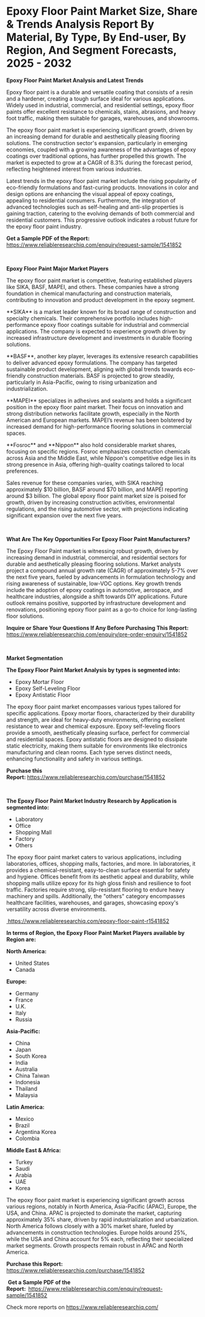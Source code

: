 <p><h1>Epoxy Floor Paint Market Size, Share & Trends Analysis Report By Material, By Type, By End-user, By Region, And Segment Forecasts, 2025 - 2032</h1></p><p><strong>Epoxy Floor Paint Market Analysis and Latest Trends</strong></p>
<p><p>Epoxy floor paint is a durable and versatile coating that consists of a resin and a hardener, creating a tough surface ideal for various applications. Widely used in industrial, commercial, and residential settings, epoxy floor paints offer excellent resistance to chemicals, stains, abrasions, and heavy foot traffic, making them suitable for garages, warehouses, and showrooms.</p><p>The epoxy floor paint market is experiencing significant growth, driven by an increasing demand for durable and aesthetically pleasing flooring solutions. The construction sector's expansion, particularly in emerging economies, coupled with a growing awareness of the advantages of epoxy coatings over traditional options, has further propelled this growth. The market is expected to grow at a CAGR of 8.3% during the forecast period, reflecting heightened interest from various industries.</p><p>Latest trends in the epoxy floor paint market include the rising popularity of eco-friendly formulations and fast-curing products. Innovations in color and design options are enhancing the visual appeal of epoxy coatings, appealing to residential consumers. Furthermore, the integration of advanced technologies such as self-healing and anti-slip properties is gaining traction, catering to the evolving demands of both commercial and residential customers. This progressive outlook indicates a robust future for the epoxy floor paint industry.</p></p>
<p><strong>Get a Sample PDF of the Report:&nbsp;</strong> <a href="https://www.reliableresearchiq.com/enquiry/request-sample/1541852?utm_campaign=2220&utm_medium=2&utm_source=Github&utm_content=ia&utm_term=30012025&utm_id=epoxy-floor-paint">https://www.reliableresearchiq.com/enquiry/request-sample/1541852</a></p>
<p>&nbsp;</p>
<p><strong>Epoxy Floor Paint Major Market Players</strong></p>
<p><p>The epoxy floor paint market is competitive, featuring established players like SIKA, BASF, MAPEI, and others. These companies have a strong foundation in chemical manufacturing and construction materials, contributing to innovation and product development in the epoxy segment.</p><p>**SIKA** is a market leader known for its broad range of construction and specialty chemicals. Their comprehensive portfolio includes high-performance epoxy floor coatings suitable for industrial and commercial applications. The company is expected to experience growth driven by increased infrastructure development and investments in durable flooring solutions.</p><p>**BASF**, another key player, leverages its extensive research capabilities to deliver advanced epoxy formulations. The company has targeted sustainable product development, aligning with global trends towards eco-friendly construction materials. BASF is projected to grow steadily, particularly in Asia-Pacific, owing to rising urbanization and industrialization.</p><p>**MAPEI** specializes in adhesives and sealants and holds a significant position in the epoxy floor paint market. Their focus on innovation and strong distribution networks facilitate growth, especially in the North American and European markets. MAPEI’s revenue has been bolstered by increased demand for high-performance flooring solutions in commercial spaces.</p><p>**Fosroc** and **Nippon** also hold considerable market shares, focusing on specific regions. Fosroc emphasizes construction chemicals across Asia and the Middle East, while Nippon's competitive edge lies in its strong presence in Asia, offering high-quality coatings tailored to local preferences.</p><p>Sales revenue for these companies varies, with SIKA reaching approximately $10 billion, BASF around $70 billion, and MAPEI reporting around $3 billion. The global epoxy floor paint market size is poised for growth, driven by increasing construction activities, environmental regulations, and the rising automotive sector, with projections indicating significant expansion over the next five years.</p></p>
<p>&nbsp;</p>
<p><strong>What Are The Key Opportunities For Epoxy Floor Paint Manufacturers?</strong></p>
<p><p>The Epoxy Floor Paint market is witnessing robust growth, driven by increasing demand in industrial, commercial, and residential sectors for durable and aesthetically pleasing flooring solutions. Market analysts project a compound annual growth rate (CAGR) of approximately 5-7% over the next five years, fueled by advancements in formulation technology and rising awareness of sustainable, low-VOC options. Key growth trends include the adoption of epoxy coatings in automotive, aerospace, and healthcare industries, alongside a shift towards DIY applications. Future outlook remains positive, supported by infrastructure development and renovations, positioning epoxy floor paint as a go-to choice for long-lasting floor solutions.</p></p>
<p><strong>Inquire or Share Your Questions If Any Before Purchasing This Report:</strong> <a href="https://www.reliableresearchiq.com/enquiry/pre-order-enquiry/1541852?utm_campaign=2220&utm_medium=2&utm_source=Github&utm_content=ia&utm_term=30012025&utm_id=epoxy-floor-paint">https://www.reliableresearchiq.com/enquiry/pre-order-enquiry/1541852</a></p>
<p>&nbsp;</p>
<p><strong>Market Segmentation</strong></p>
<p><strong>The Epoxy Floor Paint Market Analysis by types is segmented into:</strong></p>
<p><ul><li>Epoxy Mortar Floor</li><li>Epoxy Self-Leveling Floor</li><li>Epoxy Antistatic Floor</li></ul></p>
<p><p>The epoxy floor paint market encompasses various types tailored for specific applications. Epoxy mortar floors, characterized by their durability and strength, are ideal for heavy-duty environments, offering excellent resistance to wear and chemical exposure. Epoxy self-leveling floors provide a smooth, aesthetically pleasing surface, perfect for commercial and residential spaces. Epoxy antistatic floors are designed to dissipate static electricity, making them suitable for environments like electronics manufacturing and clean rooms. Each type serves distinct needs, enhancing functionality and safety in various settings.</p></p>
<p><strong>Purchase this Report:&nbsp;</strong><a href="https://www.reliableresearchiq.com/purchase/1541852?utm_campaign=2220&utm_medium=2&utm_source=Github&utm_content=ia&utm_term=30012025&utm_id=epoxy-floor-paint">https://www.reliableresearchiq.com/purchase/1541852</a></p>
<p>&nbsp;</p>
<p><strong>The Epoxy Floor Paint Market Industry Research by Application is segmented into:</strong></p>
<p><ul><li>Laboratory</li><li>Office</li><li>Shopping Mall</li><li>Factory</li><li>Others</li></ul></p>
<p><p>The epoxy floor paint market caters to various applications, including laboratories, offices, shopping malls, factories, and more. In laboratories, it provides a chemical-resistant, easy-to-clean surface essential for safety and hygiene. Offices benefit from its aesthetic appeal and durability, while shopping malls utilize epoxy for its high gloss finish and resilience to foot traffic. Factories require strong, slip-resistant flooring to endure heavy machinery and spills. Additionally, the "others" category encompasses healthcare facilities, warehouses, and garages, showcasing epoxy's versatility across diverse environments.</p></p>
<p><a href="https://www.reliableresearchiq.com/epoxy-floor-paint-r1541852?utm_campaign=2220&utm_medium=2&utm_source=Github&utm_content=ia&utm_term=30012025&utm_id=epoxy-floor-paint">&nbsp;https://www.reliableresearchiq.com/epoxy-floor-paint-r1541852</a></p>
<p><strong>In terms of Region, the Epoxy Floor Paint Market Players available by Region are:</strong></p>
<p>
    <p> <strong> North America: </strong>
        <ul>
            <li>United States</li>
            <li>Canada</li>
        </ul>
        </p> 
    <p> <strong> Europe: </strong>
        <ul>
            <li>Germany</li>
            <li>France</li>
            <li>U.K.</li>
            <li>Italy</li>
            <li>Russia</li>
        </ul>
        </p> 
    <p> <strong> Asia-Pacific: </strong>
        <ul>
            <li>China</li>
            <li>Japan</li>
            <li>South Korea</li>
            <li>India</li>
            <li>Australia</li>
            <li>China Taiwan</li>
            <li>Indonesia</li>
            <li>Thailand</li>
            <li>Malaysia</li>
        </ul>
        </p> 
    <p> <strong> Latin America: </strong>
        <ul>
            <li>Mexico</li>
            <li>Brazil</li>
            <li>Argentina Korea</li>
            <li>Colombia</li>
        </ul>
        </p> 
    <p> <strong> Middle East & Africa: </strong>
        <ul>
            <li>Turkey</li>
            <li>Saudi</li>
            <li>Arabia</li>
            <li>UAE</li>
            <li>Korea</li>
        </ul>
    </p>
    </p>
<p><p>The epoxy floor paint market is experiencing significant growth across various regions, notably in North America, Asia-Pacific (APAC), Europe, the USA, and China. APAC is projected to dominate the market, capturing approximately 35% share, driven by rapid industrialization and urbanization. North America follows closely with a 30% market share, fueled by advancements in construction technologies. Europe holds around 25%, while the USA and China account for 5% each, reflecting their specialized market segments. Growth prospects remain robust in APAC and North America.</p></p>
<p><strong>Purchase this Report: </strong><a href="https://www.reliableresearchiq.com/purchase/1541852?utm_campaign=2220&utm_medium=2&utm_source=Github&utm_content=ia&utm_term=30012025&utm_id=epoxy-floor-paint">https://www.reliableresearchiq.com/purchase/1541852</a></p>
<p>&nbsp;<strong>Get a Sample PDF of the Report:&nbsp;&nbsp;</strong><a href="https://www.reliableresearchiq.com/enquiry/request-sample/1541852?utm_campaign=2220&utm_medium=2&utm_source=Github&utm_content=ia&utm_term=30012025&utm_id=epoxy-floor-paint">https://www.reliableresearchiq.com/enquiry/request-sample/1541852</a></p>
<p><strong></strong></p>
<p>Check more reports on <a href="https://www.reliableresearchiq.com/?utm_campaign=2220&utm_medium=2&utm_source=Github&utm_content=ia&utm_term=30012025&utm_id=epoxy-floor-paint">https://www.reliableresearchiq.com/</a></p>
